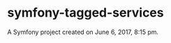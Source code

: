 symfony-tagged-services
=======================

A Symfony project created on June 6, 2017, 8:15 pm.
